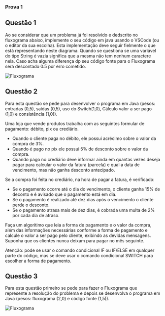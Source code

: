 ### Prova 1

## Questão 1

Ao se considerar que um problema já foi resolvido e dedscrito no fluxograma abaixo, implemente o seu código em java usando o VSCode (ou o editor da sua escolha). Esta implementação deve seguir fielmente o que está representando neste diagrama. Quando se questiona se uma variável do tipo String é vazia significa que a mesma não tem nenhum caractere nela. Caso acha alguma diferença dp seu código fonte para o Fluxograma será descontado 0.5 por erro cometido.

![Fluxograma](https://github.com/guillermorodrigues276/Java/blob/main/Prova%2021-09-2022/Arquivos%20Secund%C3%A1rios/questao1.png)

## Questão 2

Para esta questão se pede para desenvolver o programa em Java (pesos: entradas (0,5), saídas (0,5), uso do Switch(1,0), Cálculo valor a ser pago (1,0) e consistência (1,0)).

Uma loja que vende produtos trabalha com as seguintes formular de pagamento: débito, pix ou crediário.
  * Quando o cliente paga no débito, ele possui acrécimo sobre o valor da compra de 3%.
  * Quando é pago no pix ele possui 5% de desconto sobre o valor da compra.
  * Quando pago no crediário deve informar ainda em quantas vezes deseja pagar para calcular o valor da fatura (parcela) e qual a data de vencimento, mas não ganha desconto antecipado.

Se a compra foi feita no crediário, na hora de pagar a fatura, é verificado:
  * Se o pagamento ocorre até o dia do vencimento, o cliente ganha 15% de deconto e é avisado que o pagamento está em dia.
  * Se o pagamento é realizado até dez dias após o vencimento o cliente perde o desconto.
  * Se o pagamento atrasa mais de dez dias, é cobrada uma multa de 2% por cada dia de atraso.

Faça um algoritimo que leia a forma de pagamento e o valor da compra, além das informações necessárias conforme a forma de pagamento e calcule o valor a ser pago pelo cliente, exibindo as devidas mensagens.
Suponha que os clientes nunca deixam para pagar no mês seguinte.

Atenção: pode se usar o comando condicional IF ou IF/ELSE em qualquer parte do código, mas se deve usar o comando condicional SWITCH para escolher a forma de pagamento.

## Questão 3

Para esta questão primeiro se pede para fazer o Fluxograma que represente a resolução do problema e depois se desenvolva o programa em Java (pesos: fluxograma (2,0) e código fonte (1,5)).

![Fluxograma](https://github.com/guillermorodrigues276/Java/blob/main/Prova%2021-09-2022/Arquivos%20Secund%C3%A1rios/questao3.png)
